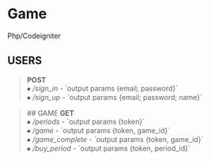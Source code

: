 # Game
Php/Codeigniter

## USERS
  <blockquote>
    <B>POST</B><BR>
  ⦁	<i>/sign_in</i>  - `output params {email; password}`<br>
  ⦁	<i>/sign_up</i> - `output params {email; password; name}`<br>
</blockquote>

<blockquote>
  ## GAME
    <b>GET</b><br>
  ⦁	<i>/periods</i> - `output params {token}`  <br>
  ⦁	<i>/game</i> - `output params {token, game_id}`  <br>
  ⦁	<i>/game_complete</i> - `output params {token, game_id}` <br> 
  ⦁	<i>/buy_period</i> - `output params {token, period_id}`  <br>
</blockquote>
